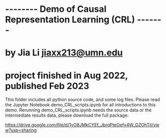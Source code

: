 # -------- Demo of Causal Representation Learning (CRL) ------- #
#    by Jia Li jiaxx213@umn.edu 
#    project finished in Aug 2022, published Feb 2023

This folder includes all python source code, and some log files.
Please read the Jupyter Notebook demo_CRL_scripts.ipynb for all introductions to this demo.
Rerunning demo_CRL_scripts.ipynb needs the source data or the intermediate results data, please download the full package: 

https://drive.google.com/file/d/1yO8JMkCYEf_JbrqPteOefy4W_GZOhTiI/view?usp=sharing

